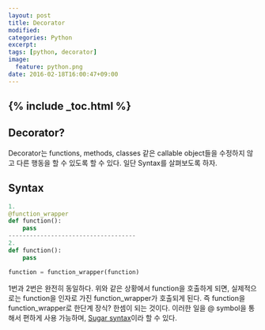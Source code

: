 ```yaml
---
layout: post
title: Decorator
modified:
categories: Python
excerpt:
tags: [python, decorator]
image:
  feature: python.png
date: 2016-02-18T16:00:47+09:00
---
```


{% include _toc.html %}
---

## Decorator?
Decorator는 functions, methods, classes 같은 callable object들을 수정하지 않고 다른 행동을 할 수 있도록 할 수 있다. 일단 Syntax를 살펴보도록 하자.

## Syntax

~~~ python
1.
@function_wrapper
def function():
    pass 
------------------------------------
2.
def function():
    pass

function = function_wrapper(function)
~~~
1번과 2번은 완전히 동일하다. 위와 같은 상황에서 function을 호출하게 되면, 실제적으로는 function을 인자로 가진 function_wrapper가 호출되게 된다. 즉 function을 function_wrapper로 한단계 장식? 한셈이 되는 것이다.
이러한 일을 @ symbol을 통해서 편하게 사용 가능하며, [Sugar syntax](https://en.wikipedia.org/wiki/Syntactic_sugar)이라 할 수 있다.

